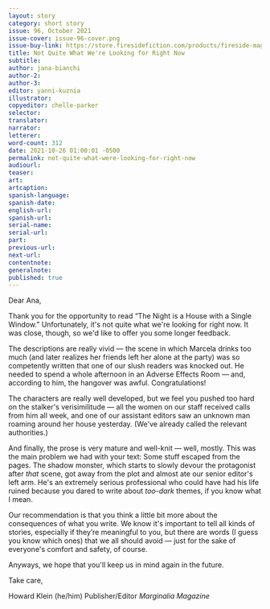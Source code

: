 ```yaml
---
layout: story
category: short story
issue: 96, October 2021
issue-cover: issue-96-cover.png
issue-buy-link: https://store.firesidefiction.com/products/fireside-magazine-issue-96-october-2021
title: Not Quite What We're Looking for Right Now
subtitle:
author: jana-bianchi
author-2:
author-3:
editor: yanni-kuznia
illustrator:
copyeditor: chelle-parker
selector:
translator:
narrator:
letterer:
word-count: 312
date: 2021-10-26 01:00:01 -0500
permalink: not-quite-what-were-looking-for-right-now
audiourl:
teaser:
art:
artcaption:
spanish-language:
spanish-date:
english-url:
spanish-url:
serial-name:
serial-url:
part:
previous-url:
next-url:
contentnote:
generalnote:
published: true
---
```

Dear Ana,

Thank you for the opportunity to read “The Night is a House with a Single Window.” Unfortunately, it's not quite what we're looking for right now. It was close, though, so we'd like to offer you some longer feedback.

The descriptions are really vivid — the scene in which Marcela drinks too much (and later realizes her friends left her alone at the party) was so competently written that one of our slush readers was knocked out. He needed to spend a whole afternoon in an Adverse Effects Room — and, according to him, the hangover was awful. Congratulations!

The characters are really well developed, but we feel you pushed too hard on the stalker's verisimilitude — all the women on our staff received calls from him all week, and one of our assistant editors saw an unknown man roaming around her house yesterday. (We've already called the relevant authorities.)

And finally, the prose is very mature and well-knit — well, mostly. This was the main problem we had with your text: Some stuff escaped from the pages. The shadow monster, which starts to slowly devour the protagonist after _that_ scene, got away from the plot and almost ate our senior editor's left arm. He's an extremely serious professional who could have had his life ruined because you dared to write about _too-dark_ themes, if you know what I mean.

Our recommendation is that you think a little bit more about the consequences of what you write. We know it's important to tell all kinds of stories, especially if they’re meaningful to you, but there are words (I guess you know which ones) that we all should avoid — just for the sake of everyone's comfort and safety, of course.

Anyways, we hope that you'll keep us in mind again in the future.

Take care,

Howard Klein (he/him)
Publisher/Editor
_Marginalia Magazine_
